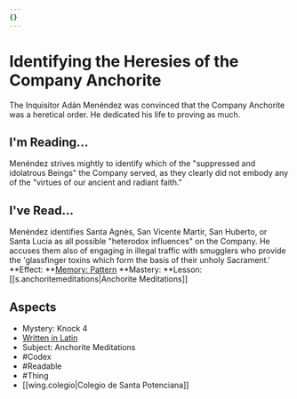 ```yaml
---
{}
---
```

# Identifying the Heresies of the Company Anchorite
The Inquisitor Adán Menéndez was convinced that the Company Anchorite was a heretical order. He dedicated his life to proving as much.
## I'm Reading...
Menéndez strives mightly to identify which of the "suppressed and idolatrous Beings" the Company served, as they clearly did not embody any of the "virtues of our ancient and radiant faith."
## I've Read...
Menéndez identifies Santa Agnès, San Vicente Martir, San Huberto, or Santa Lucia as all possible "heterodox influences" on the Company. He accuses them also of engaging in illegal traffic with smugglers who provide the 'glassfinger toxins which form the basis of their unholy Sacrament.'
**Effect: **[Memory: Pattern](https://uadaf.theevilroot.xyz/rowenarium/element/mem.pattern)
**Mastery: **Lesson: [[s.anchoritemeditations|Anchorite Meditations]]
## Aspects
- Mystery: Knock 4
- [Written in Latin](https://uadaf.theevilroot.xyz/rowenarium/element/w.latin)
- Subject: Anchorite Meditations
- #Codex
- #Readable
- #Thing
- [[wing.colegio|Colegio de Santa Potenciana]]
